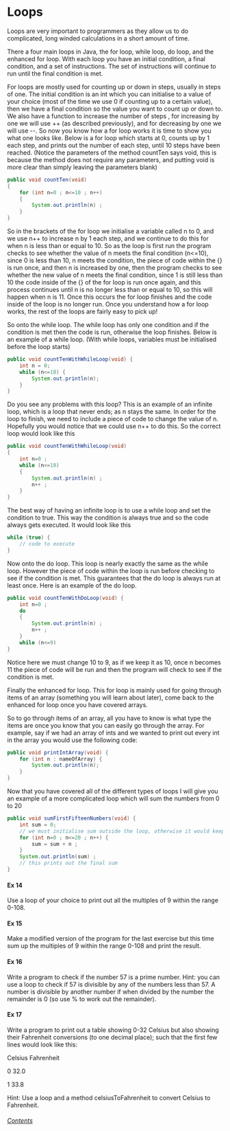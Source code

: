 Loops
===
		
Loops are very important to programmers as they allow us to do complicated, long winded calculations in a short amount of time.
		
There a four main loops in Java, the for loop, while loop, do loop, and the enhanced for loop.  With each loop you have an initial condition, a final condition, and a set of instructions.  The set of instructions will continue to run until the final condition is met.
		
For loops are mostly used for counting up or down in steps, usually in steps of one.  The initial condition is an int which you can initialise to a value of your choice (most of the time we use 0 if counting up to a certain value), then we have a final condition so the value you want to count up or down to.  We also have a function to increase the number of steps , for increasing by one we will use ++ (as described previously), and for decreasing by one we will use --.  So now you know how a for loop works it is time to show you what one looks like.  Below is a for loop which starts at 0, counts up by 1 each step, and prints out the number of each step, until 10 steps have been reached.  (Notice the parameters of the method countTen says void, this is because the method does not require any parameters, and putting void is more clear than simply leaving the parameters blank)
		
```java
public void countTen(void)
{
	for (int n=0 ; n<=10 ; n++)
	{
		System.out.println(n) ;
	}
}
```
		
So in the brackets of the for loop we initialise a variable called n to 0, and we use n++ to increase n by 1 each step, and we continue to do this for when n is less than or equal to 10.  So as the loop is first run the program checks to see whether the value of n meets the final condition (n<=10), since 0 is less than 10, n meets the condition, the piece of code within the {} is run once, and then n is increased by one, then the program checks to see whether the new value of n meets the final condition, since 1 is still less than 10 the code inside of the {} of the for loop is run once again, and this process continues until n is no longer less than or equal to 10, so this will happen when n is 11.  Once this occurs the for loop finishes and the code inside of the loop is no longer run.  Once you understand how a for loop works, the rest of the loops are fairly easy to pick up!
		
So onto the while loop.  The while loop has only one condition and if the condition is met then the code is run, otherwise the loop finishes.  Below is an example of a while loop. (With while loops, variables must be initialised before the loop starts)
		 
```java
public void countTenWithWhileLoop(void) {
	int n = 0;
	while (n<=10) {
		System.out.println(n);
	}
}
```
		
Do you see any problems with this loop?  This is an example of an infinite loop, which is a loop that never ends; as n stays the same.  In order for the loop to finish, we need to include a piece of code to change the value of n.  Hopefully you would notice that we could use n++ to do this.  So the correct loop would look like this
		
```java
public void countTenWithWhileLoop(void)
{
	int n=0 ;
	while (n<=10)
	{
		System.out.println(n) ;
		n++ ;
	}
}
```
		
The best way of having an infinite loop is to use a while loop and set the condition to true. This way the condition is always true and so the code always gets executed.  It would look like this
		
```java
while (true) {
	// code to execute
}
```
		
Now onto the do loop.  This loop is nearly exactly the same as the while loop.  However the piece of code within the loop is run before checking to see if the condition is met.  This guarantees that the do loop is always run at least once.  Here is an example of the do loop.
		
```java
public void countTenWithDoLoop(void) {
	int n=0 ;
	do
	{
		System.out.println(n) ;
		n++ ;
	}
	while (n<=9)
}
```
		
Notice here we must change 10 to 9, as if we keep it as 10, once n becomes 11 the piece of code will be run and then the program will check to see if the condition is met.
		
Finally the enhanced for loop.  This for loop is mainly used for going through items of an array (something you will learn about later), come back to the enhanced for loop once you have covered arrays.
		
So to go through items of an array, all you have to know is what type the items are once you know that you can easily go through the array.  For example, say if we had an array of ints and we wanted to print out every int in the array you would use the following code:
		
```java
public void printIntArray(void) {
	for (int n : nameOfArray) {
		System.out.println(n);
	}
}
```
		
Now that you have covered all of the different types of loops I will give you an example of a more complicated loop which will sum the numbers from 0 to 20
	
```java
public void sumFirstFifteenNumbers(void) {
	int sum = 0;
	// we must initialise sum outside the loop, otherwise it would keep getting initialised to 0 each time the loop runs
	for (int n=0 ; n<=20 ; n++) {
		sum = sum + n ;
	}
	System.out.println(sum) ;
	// this prints out the final sum
}
```
		
#### Ex 14
Use a loop of your choice to print out all the multiples of 9 within the range 0-108.
		
#### Ex 15
Make a modified version of the program for the last exercise but this time sum up the multiples of 9 within the range 0-108 and print the result.
		
#### Ex 16
Write a program to check if the number 57 is a prime number.
Hint: you can use a loop to check if 57 is divisible by any of the numbers less than 57.  A number is divisible by another number if when divided by the number the remainder is 0 (so use % to work out the remainder).
		
#### Ex 17
Write a program to print out a table showing 0-32 Celsius but also showing their Fahrenheit conversions (to one decimal place); such that the first few lines would look like this:
		
Celsius	Fahrenheit
		
0		32.0
		
1		33.8
		
Hint: Use a loop and a method celsiusToFahrenheit to convert Celsius to Fahrenheit.
		
###### [Contents]()
